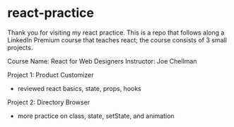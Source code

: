 # react-practice

Thank you for visiting my react practice. This is a repo that follows along a LinkedIn Premium course that teaches react; the course consists of 3 small projects.

Course Name: React for Web Designers 
Instructor: Joe Chellman 

Project 1: Product Customizer 
  - reviewed react basics, state, props, hooks 

Project 2: Directory Browser 
  - more practice on class, state, setState, and animation 